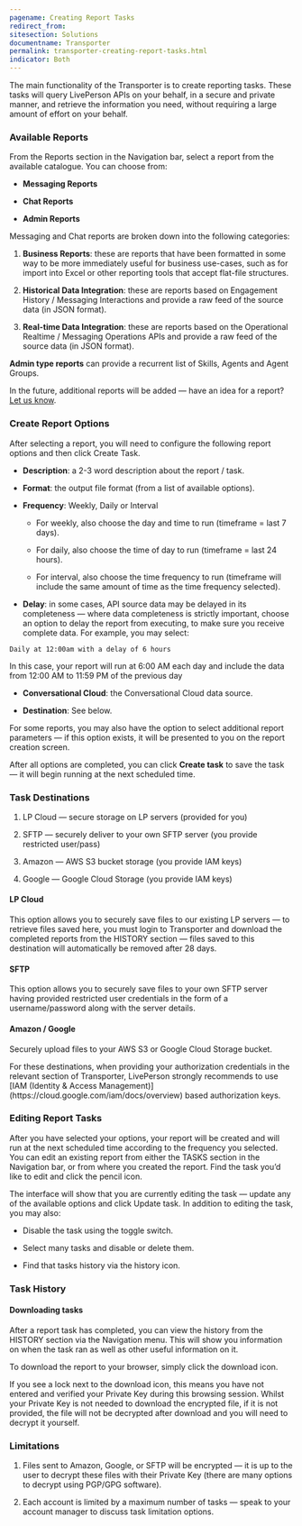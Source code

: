 ```yaml
---
pagename: Creating Report Tasks
redirect_from:
sitesection: Solutions
documentname: Transporter
permalink: transporter-creating-report-tasks.html
indicator: Both
---
```


The main functionality of the Transporter is to create reporting tasks. These tasks will query LivePerson APIs on your behalf, in a secure and private manner, and retrieve the information you need, without requiring a large amount of effort on your behalf.

### Available Reports

From the Reports section in the Navigation bar, select a report from the available catalogue.  You can choose from:

* **Messaging Reports**

* **Chat Reports**

* **Admin Reports**

Messaging and Chat reports are broken down into the following categories:

1. **Business Reports**: these are reports that have been formatted in some way to be more immediately useful for business use-cases, such as for import into Excel or other reporting tools that accept flat-file structures.

2. **Historical Data Integration**: these are reports based on Engagement History / Messaging Interactions and provide a raw feed of the source data (in JSON format).

3. **Real-time Data Integration**: these are reports based on the Operational Realtime / Messaging Operations APIs and provide a raw feed of the source data (in JSON format).

**Admin type reports** can provide a recurrent list of Skills, Agents and Agent Groups.

In the future, additional reports will be added — have an idea for a report? [Let us know](https://github.com/LivePersonInc/developer-center/issues).

### Create Report Options

After selecting a report, you will need to configure the following report options and then click Create Task.

* **Description**: a 2-3 word description about the report / task.

* **Format**: the output file format (from a list of available options).

* **Frequency**: Weekly, Daily or Interval

	* For weekly, also choose the day and time to run (timeframe = last 7 days).

	* For daily, also choose the time of day to run (timeframe = last 24 hours).

	* For interval, also choose the time frequency to run (timeframe will include the same amount of time as the time frequency selected).

* **Delay**: in some cases, API source data may be delayed in its completeness — where data completeness is strictly important, choose an option to delay the report from executing, to make sure you receive complete data. For example, you may select:

`Daily at 12:00am with a delay of 6 hours`

In this case, your report will run at 6:00 AM each day and include the data from 12:00 AM to 11:59 PM of the previous day

* **Conversational Cloud**: the Conversational Cloud data source.

* **Destination**: See below.

For some reports, you may also have the option to select additional report parameters — if this option exists, it will be presented to you on the report creation screen.

After all options are completed, you can click **Create task** to save the task — it will begin running at the next scheduled time.

### Task Destinations

1. LP Cloud — secure storage on LP servers (provided for you)

2. SFTP — securely deliver to your own SFTP server (you provide restricted user/pass)

3. Amazon — AWS S3 bucket storage (you provide IAM keys)

4. Google — Google Cloud Storage (you provide IAM keys)

#### LP Cloud

This option allows you to securely save files to our existing LP servers — to retrieve files saved here, you must login to Transporter and download the completed reports from the HISTORY section — files saved to this destination will automatically be removed after 28 days.

#### SFTP

This option allows you to securely save files to your own SFTP server having provided restricted user credentials in the form of a username/password along with the server details.

#### Amazon / Google

Securely upload files to your AWS S3 or Google Cloud Storage bucket.

<div class="important">For these destinations, when providing your authorization credentials in the relevant section of Transporter, LivePerson strongly recommends to use [IAM (Identity & Access Management)](https://cloud.google.com/iam/docs/overview) based authorization keys.</div>

### Editing Report Tasks

After you have selected your options, your report will be created and will run at the next scheduled time according to the frequency you selected.
You can edit an existing report from either the TASKS section in the Navigation bar, or from where you created the report. Find the task you’d like to edit and click the pencil icon.

The interface will show that you are currently editing the task — update any of the available options and click Update task. In addition to editing the task, you may also:

* Disable the task using the toggle switch.

* Select many tasks and disable or delete them.

* Find that tasks history via the history icon.

### Task History

#### Downloading tasks

After a report task has completed, you can view the history from the HISTORY section via the Navigation menu. This will show you information on when the task ran as well as other useful information on it.

To download the report to your browser, simply click the download icon.

<div class="important">If you see a lock next to the download icon, this means you have not entered and verified your Private Key during this browsing session. Whilst your Private Key is not needed to download the encrypted file, if it is not provided, the file will not be decrypted after download and you will need to decrypt it yourself.</div>

### Limitations

1. Files sent to Amazon, Google, or SFTP will be encrypted — it is up to the user to decrypt these files with their Private Key (there are many options to decrypt using PGP/GPG software).

2. Each account is limited by a maximum number of tasks — speak to your account manager to discuss task limitation options.
